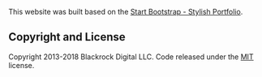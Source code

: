 This website was built based on the [Start Bootstrap - Stylish Portfolio](https://startbootstrap.com/template-overviews/stylish-portfolio/).

## Copyright and License

Copyright 2013-2018 Blackrock Digital LLC. Code released under the [MIT](https://github.com/BlackrockDigital/startbootstrap-stylish-portfolio/blob/gh-pages/LICENSE) license.
